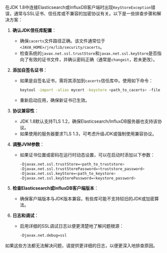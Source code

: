 在JDK 1.8中连接Elasticsearch或InfluxDB客户端时出现`KeyStoreException`错误，通常与SSL证书、信任库或不兼容的加密协议有关。以下是一些排查步骤和解决方案：

1. **确认JDK信任库配置**：
   - 确保`cacerts`文件路径正确。该文件通常位于`<JAVA_HOME>/jre/lib/security/cacerts`。
   - 检查系统的`javax.net.ssl.trustStore`和`javax.net.ssl.keyStore`是否指向了有效的证书文件，并确认密码正确（通常是`changeit`，若未更改）。

2. **添加自签名证书**：
   - 如果是自签名证书，需将其添加到`cacerts`信任库中。使用如下命令：
     ```bash
     keytool -import -alias mycert -keystore <path_to_cacerts> -file <path_to_certificate>
     ```
   - 重新启动应用，确保新证书已生效。

3. **协议兼容性**：
   - JDK 1.8默认支持TLS 1.2，确保Elasticsearch/InfluxDB服务器也支持该协议。
   - 如果使用的服务器要求TLS 1.3，可考虑升级JDK或强制使用兼容协议。

4. **调整JVM参数**：
   - 如果证书位置或密码在运行时动态设置，可以在启动时添加以下参数：
     ```bash
     -Djavax.net.ssl.trustStore=<path_to_truststore>
     -Djavax.net.ssl.trustStorePassword=<truststore_password>
     -Djavax.net.ssl.keyStore=<path_to_keystore>
     -Djavax.net.ssl.keyStorePassword=<keystore_password>
     ```

5. **检查Elasticsearch或InfluxDB客户端版本**：
   - 确保客户端版本与JDK版本兼容。有些库可能不支持较旧的JDK或加密算法。

6. **日志和调试**：
   - 启用详细的SSL调试日志以便更清楚地了解问题根源：
     ```bash
     -Djavax.net.debug=ssl
     ```

如果这些方法都无法解决问题，请提供更详细的日志，以便更深入地排查原因。